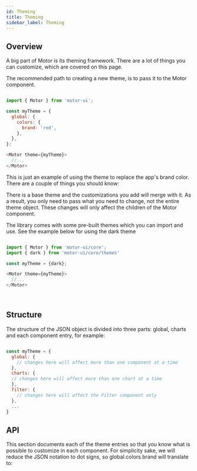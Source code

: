 ```yaml
---
id: Theming
title: Theming
sidebar_label: Theming
---
```


## Overview

A big part of Motor is its theming framework. There are a lot of things you can customize, which are covered on this page.

The recommended path to creating a new theme, is to pass it to the Motor component.

```javascript

import { Motor } from 'motor-ui';

const myTheme = {
  global: {
    colors: {
      brand: 'red',
    },
  },
};

<Motor theme={myTheme}>
  //...
</Motor>

```

This is just an example of using the theme to replace the app's brand color. There are a couple of things you should know:

There is a base theme and the customizations you add will merge with it. 
As a result, you only need to pass what you need to change, not the entire theme object. 
These changes will only affect the children of the Motor component.

The library comes with some pre-built themes which you can import and use. See the example below for using the dark theme

```javascript

import { Motor } from 'motor-ui/core';
import { dark } from 'motor-ui/core/themes'

const myTheme = {dark};

<Motor theme={myTheme}>
  //...
</Motor>

```

<br />


## Structure

The structure of the JSON object is divided into three parts: global, charts and each component entry, for example:

```javascript

const myTheme = {
  global: {
    // changes here will affect more than one component at a time
  },
  charts: {
  // changes here will affect more than one chart at a time
  },
  filter: {
    // changes here will affect the Filter component only
  },
  ...
}

```

## API

This section documents each of the theme entries so that you know what is possible to customize in each component. 
For simplicity sake, we will reduce the JSON notation to dot signs, so global.colors.brand will translate to:

